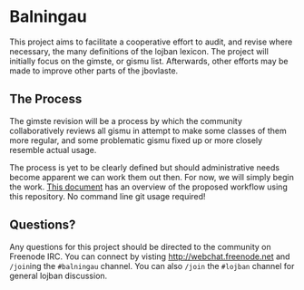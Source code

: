 Balningau
=========

This project aims to facilitate a cooperative effort to audit, and revise where necessary, the many definitions
of the lojban lexicon. The project will initially focus on the gimste, or gismu list. Afterwards, other efforts
may be made to improve other parts of the jbovlaste.


The Process
-----------

The gimste revision will be a process by which the community collaboratively reviews all gismu in attempt to make some classes of them more regular, and some problematic gismu fixed up or more closely resemble actual usage.

The process is yet to be clearly defined but should administrative needs become apparent we can work them out
then. For now, we will simply begin the work. [This document](https://github.com/balningau/gimste/blob/master/docs/SUBMISSIONS.md) has an overview of the proposed workflow using this repository. No command line git usage required!


Questions?
----------

Any questions for this project should be directed to the community on Freenode IRC. You can connect by visting http://webchat.freenode.net and `/join`ing the `#balningau` channel. You can also `/join` the `#lojban` channel for general lojban discussion.
